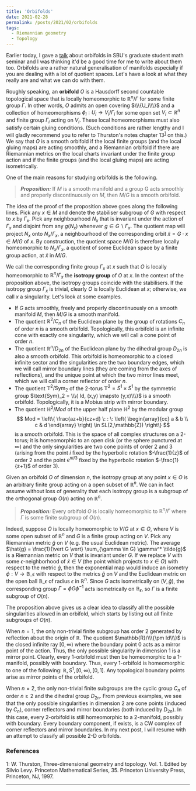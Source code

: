 ```yaml
---
title: 'Orbifolds'
date: 2021-02-28
permalink: /posts/2021/02/orbifolds
tags:
  - Riemannian geometry
  - Topology
---
```


Earlier today, I gave a [talk](https://www.youtube.com/watch?v=AuHZgJ_k9os&t=4s) about orbifolds in SBU's graduate student math seminar and I was thinking it'd be a good time for me to write about them too. Orbifolds are a rather natural generalisation of manifolds especially if you are dealing with a lot of quotient spaces. Let's have a look at what they really are and what we can do with them.

Roughly speaking, an **orbifold** $O$ is a Hausdorff second countable topological space that is locally homeomorphic to $\mathbb{R}^n/\Gamma$ for some finite group $\Gamma$. In other words, $O$ admits an open covering $\\\{U_i\\\}$ and a collection of homeomorphisms $\phi_i : U_i \to V_i / \Gamma_i$ for some open set $V_i \subset \mathbb{R}^n$ and finite group $\Gamma_i$ acting on $V_i$. These local homeomorphisms must also satisfy certain gluing conditions. (Such conditions are rather lengthy and I will gladly recommend you to refer to Thurston's notes chapter 13<sup>[1](#fn1)</sup> on this.) We say that $O$ is a smooth orbifold if the local finite groups (and the local gluing maps) are acting smoothly, and a Riemannian orbifold if there are Riemannian metrics on the local charts invariant under the finite group action and if the finite groups (and the local gluing maps) are acting isometrically.

One of the main reasons for studying orbifolds is the following.

> **_Proposition:_** If $M$ is a smooth manifold and a group G acts smoothly and properly discontinuously on $M$, then $M/G$ is a smooth orbifold.

The idea of the proof of the proposition above goes along the following lines. Pick any $x \in M$ and denote the stabiliser subgroup of $G$ with respect to $x$ by $\Gamma_x$. Pick any neighbourhood $N_x$ that is invariant under the action of $\Gamma_x$ and disjoint from any $g(N_x)$ whenever $g \in G \backslash \Gamma_x$. The quotient map will project $N_x$ onto $N_x/\Gamma_x$, a neighbourhood of the corresponding orbit $\tilde{x} = G\cdot x \in M/G$ of $x$. By construction, the quotient space $M/G$ is therefore locally homeomorphic to $N_x/\Gamma_x$, a quotient of some Euclidean space by a finite group action, at $\tilde{x}$ in $M/G$.

We call the corresponding finite group $\Gamma_x$ at $x$ such that $O$ is locally homeomorphic to $\mathbb{R}^n/\Gamma_x$ the **isotropy group** of $O$ at $x$. In the context of the proposition above, the isotropy groups coincide with the stabilisers.  If the isotropy group $\Gamma_x$ is trivial, clearly $O$ is locally Euclidean at $x$; otherwise, we call $x$ a singularity. Let's look at some examples.
* If $G$ acts smoothly, freely and properly discontinuously on a smooth manifold $M$, then $M/G$ is a smooth manifold.
* The quotient $\mathbb{R}^2/C_n$ of the Euclidean plane by the group of rotations $C_n$ of order $n$ is a smooth orbifold. Topologically, this orbifold is an infinite cone with exactly one singularity, which we will call a cone point of order $n$.
* The quotient $\mathbb{R}^n/D_{2n}$ of the Euclidean plane by the dihedral group $D_{2n}$ is also a smooth orbifold. This orbifold is homeomorphic to a closed infinite sector and the singularities are the two boundary edges, which we will call mirror boundary lines (they are coming from the axes of reflections), and the unique point at which the two mirror lines meet, which we will call a corner reflector of order $n$.
* The quotient $\mathbb{T}^2/\text{Sym}_2$ of the 2-torus $\mathbb{T}^2 = S^1 \times S^1$ by the symmetric group $\text{Sym}_2 = \\\{ Id, (x,y) \mapsto (y,x)\\\}$ is a smooth orbifold. Topologically, it is a Mobius strip with mirror boundary.  
* The quotient $\mathbb{H}^2/Mod$ of the upper half plane $\mathbb{H}^2$ by the modular group
$$
Mod = \left\{ \frac{az+b}{cz+d} \: : \: \left( \begin{array}{cc}
      a & b \\
      c & d
    \end{array} \right) \in SL(2,\mathbb{Z}) \right\}
$$
is a smooth orbifold. This is the space of all complex structures on a 2-torus; it is homeomorphic to an open disk (or the sphere punctured at $\infty$) and the only singularities are two cone points of order $2$ and $3$ (arising from the point $i$ fixed by the hyperbolic rotation $-\frac{1}{z}$ of order $2$ and the point $e^{\pi i/3}$ fixed by the hyperbolic rotation $-\frac{1}{z+1}$ of order $3$).

Given an orbifold $O$ of dimension $n$, the isotropy group at any point $x \in O$ is an arbitrary finite group acting on a open subset of $\mathbb{R}^n$. We can in fact assume without loss of generality that each isotropy group is a subgroup of the orthogonal group $O(n)$ acting on $\mathbb{R}^n$.

> **_Proposition:_** Every orbifold $O$ is locally homeomorphic to $\mathbb{R}^n / \Gamma$ where $\Gamma$ is some finite subgroup of $O(n)$.

Indeed, suppose $O$ is locally homeomorphic to $V/G$ at $x \in O$, where $V$ is some open subset of $\mathbb{R}^n$ and $G$ is a finite group acting on $V$. Pick any Riemannian metric $\tilde{g}$ on $V$ (e.g. the usual Euclidean metric). The average $\hat{g} = \frac{1}{\vert G \vert} \sum_{\gamma \in G} \gamma^* \tilde{g}$ is a Riemannian metric on $V$ that is invariant under $G$. If we replace $V$ with some $\epsilon$-neighborhood of $\tilde{x} \in V$ (the point which projects to $x \in O$) with respect to the metric $\hat{g}$, then the exponential map would induce an isometry $\phi: V \to \mathbb{B}\_\epsilon$ with respect to the metrics $\hat{g}$ on $V$ and the Euclidean metric on the open ball $\mathbb{B}\_\epsilon$ of radius $\epsilon$ in $\mathbb{R}^n$. Since $G$ acts isometrically on $(V,\hat{g})$, the corresponding group $\Gamma = \phi G \phi^{-1}$ acts isometrically on $\mathbb{B}_\epsilon$, so $\Gamma$ is a finite subgroup of $O(n)$.

The proposition above gives us a clear idea to classify all the possible singularities allowed in an orbifold, which starts by listing out all finite subgroups of $O(n)$.

When $n=1$, the only non-trivial finite subgroup has order $2$ generated by reflection about the origin of $\mathbb{R}$. The quotient $\mathbb{R}/\\\{\pm Id\\\}$ is the closed infinite ray $[0,\infty)$ where the boundary point $0$ acts as a mirror point of the action. Thus, the only possible singularity in dimension $1$ is a mirror point. Clearly, every 1-orbifold must then be homeomorphic to a 1-manifold, possibly with boundary. Thus, every 1-orbifold is homeomorphic to one of the following: $\mathbb{R}, S^1, [0,\infty), [0,1]$. Any topological boundary points arise as mirror points of the orbifold.

When $n=2$, the only non-trivial finite subgroups are the cyclic group $C_n$ of order $n\geq 2$ and the dihedral group $D_{2n}$. From previous examples, we see that the only possible singularities in dimension $2$ are cone points (induced by $C_n$), corner reflectors and mirror boundaries (both induced by $D_{2n}$). In this case, every 2-orbifold is still homeomorphic to a 2-manifold, possibly with boundary. Every boundary component, if exists, is a CW complex of corner reflectors and mirror boundaries. In my next post, I will resume with an attempt to classify all possible 2-D orbifolds.

### References

<a name="fn1">1</a>: W. Thurston, Three-dimensional geometry and topology. Vol. 1. Edited by Silvio Levy. Princeton Mathematical Series, 35. Princeton University Press, Princeton, NJ, 1997.   

---
